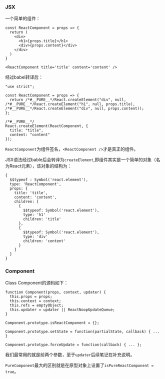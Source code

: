 ### JSX

一个简单的组件：
```
const ReactComponent = props => {
  return (
    <div>
      <h1>{props.title}</h1>
      <div>{props.content}</div>
    </div>
  )
}

<ReactComponent title='title' content='content' />
```

经过babel转译后：

```
"use strict";

const ReactComponent = props => {
  return /*#__PURE__*/React.createElement("div", null, /*#__PURE__*/React.createElement("h1", null, props.title), /*#__PURE__*/React.createElement("div", null, props.content));
};

/*#__PURE__*/
React.createElement(ReactComponent, {
  title: "title",
  content: "content"
});
```

`ReactComponent`为组件签名，`<ReactComponent />`才是真正的组件。

JSX语法经过bable后会转译为`createElement`,即组件其实是一个简单的对象（名为React元素），该对象的结构为：

```
{
  $$typeof : Symbol('react.element'),
  type: 'ReactComponent',
  props: {
    title: 'title',
    content: 'content',
    children: [
      {
        $$typeof: Symbol('react.element'),
        type: 'h1'
        children: 'title' 
      },
      {
        $$typeof: Symbol('react.element'),
        type: 'div'
        children: 'content' 
      }
    ]
  }
}
```

### Component

Class Component的源码如下：

```
function Component(props, context, updater) {
  this.props = props;
  this.context = context;
  this.refs = emptyObject;
  this.updater = updater || ReactNoopUpdateQueue;
}

Component.prototype.isReactComponent = {};

Component.prototype.setState = function(partialState, callback) { ... }

Component.prototype.forceUpdate = function(callback) { ... };
```

我们最常用的就是前两个参数，至于`updater`后续笔记在补充说明。

`PureComponent`最大的区别就是在原型对象上设置了`isPureReactComponent = true`。